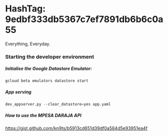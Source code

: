 # HashTag: 9edbf333db5367c7ef7891db6b6c0a55

Everything, Everyday.

### Starting the developer environment

##### Initialise the Google Datastore Emulator:

```bash
gcloud beta emulators datastore start
```

##### App serving

```python
dev_appserver.py --clear_datastore=yes app.yaml
```

##### How to use the MPESA DARAJA API

https://gist.github.com/kn9ts/b5913cd651d39df0a584d5e93951ea4f
